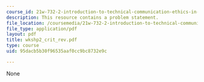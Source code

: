 ```yaml
---
course_id: 21w-732-2-introduction-to-technical-communication-ethics-in-science-and-technology-fall-2006
description: This resource contains a problem statement.
file_location: /coursemedia/21w-732-2-introduction-to-technical-communication-ethics-in-science-and-technology-fall-2006/95dacb5b30f96535aaf0cc9bc8732e9c_wkshp2_crit_rev.pdf
file_type: application/pdf
layout: pdf
title: wkshp2_crit_rev.pdf
type: course
uid: 95dacb5b30f96535aaf0cc9bc8732e9c

---
```

None